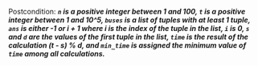 Postcondition: ***`n` is a positive integer between 1 and 100, `t` is a positive integer between 1 and 10^5, `buses` is a list of tuples with at least 1 tuple, `ans` is either -1 or i + 1 where i is the index of the tuple in the list, `i` is 0, `s` and `d` are the values of the first tuple in the list, `time` is the result of the calculation (t - s) % d, and `min_time` is assigned the minimum value of `time` among all calculations.***